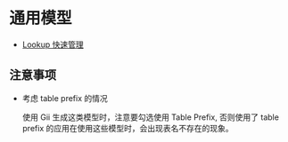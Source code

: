 # 通用模型

* [Lookup 快速管理](generic-model-lookup.md)

## 注意事项

- 考虑 table prefix 的情况
  
  使用 Gii 生成这类模型时，注意要勾选使用 Table Prefix, 否则使用了 table prefix 的应用在使用这些模型时，会出现表名不存在的现象。
